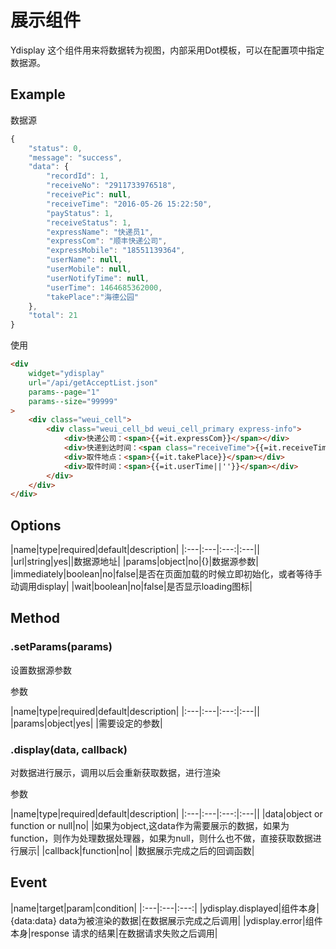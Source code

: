 # 展示组件

Ydisplay 这个组件用来将数据转为视图，内部采用Dot模板，可以在配置项中指定数据源。

## Example

数据源

```javascript
{
    "status": 0,
    "message": "success",
    "data": {
        "recordId": 1,
        "receiveNo": "2911733976518",
        "receivePic": null,
        "receiveTime": "2016-05-26 15:22:50",
        "payStatus": 1,
        "receiveStatus": 1,
        "expressName": "快递员1",
        "expressCom": "顺丰快递公司",
        "expressMobile": "18551139364",
        "userName": null,
        "userMobile": null,
        "userNotifyTime": null,
        "userTime": 1464685362000,
        "takePlace":"海德公园"
    },
    "total": 21
}
```

使用

```html
<div
    widget="ydisplay"
    url="/api/getAcceptList.json"
    params--page="1"
    params--size="99999"
>
    <div class="weui_cell">
        <div class="weui_cell_bd weui_cell_primary express-info">
            <div>快递公司：<span>{{=it.expressCom}}</span></div>
            <div>快递到达时间：<span class="receiveTime">{{=it.receiveTime}}</span></div>
            <div>取件地点：<span>{{=it.takePlace}}</span></div>
            <div>取件时间：<span>{{=it.userTime||''}}</span></div>
        </div>
    </div>
</div>
```


## Options

|name|type|required|default|description|
|:---|:---|:---:|:---||
|url|string|yes||数据源地址|
|params|object|no|{}|数据源参数|
|immediately|boolean|no|false|是否在页面加载的时候立即初始化，或者等待手动调用display|
|wait|boolean|no|false|是否显示loading图标|

## Method

### .setParams(params)

设置数据源参数

参数

|name|type|required|default|description|
|:---|:---|:---:|:---||
|params|object|yes| |需要设定的参数|


### .display(data, callback)

对数据进行展示，调用以后会重新获取数据，进行渲染

参数

|name|type|required|default|description|
|:---|:---|:---:|:---||
|data|object or function or null|no| |如果为object,这data作为需要展示的数据，如果为function，则作为处理数据处理器，如果为null，则什么也不做，直接获取数据进行展示|
|callback|function|no| |数据展示完成之后的回调函数|

## Event

|name|target|param|condition|
|:---|:---|:---:|
|ydisplay.displayed|组件本身|{data:data} data为被渲染的数据|在数据展示完成之后调用|
|ydisplay.error|组件本身|response 请求的结果|在数据请求失败之后调用|
